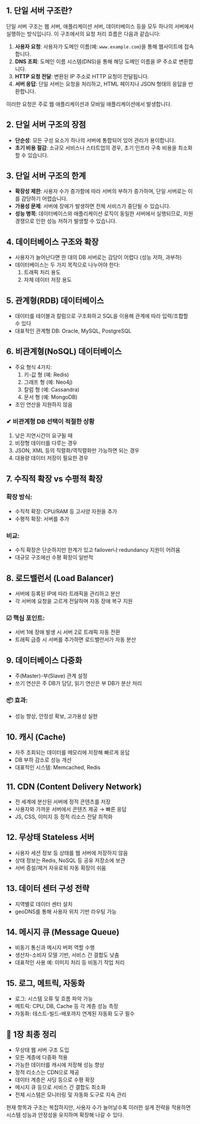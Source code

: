 ## 1. 단일 서버 구조란?

단일 서버 구조는 웹 서버, 애플리케이션 서버, 데이터베이스 등을 모두 하나의 서버에서 실행하는 방식입니다. 이 구조에서의 요청 처리 흐름은 다음과 같습니다:

1. **사용자 요청**: 사용자가 도메인 이름(예: `www.example.com`)을 통해 웹사이트에 접속합니다.
2. **DNS 조회**: 도메인 이름 시스템(DNS)을 통해 해당 도메인 이름을 IP 주소로 변환합니다.
3. **HTTP 요청 전달**: 변환된 IP 주소로 HTTP 요청이 전달됩니다.
4. **서버 응답**: 단일 서버는 요청을 처리하고, HTML 페이지나 JSON 형태의 응답을 반환합니다.

이러한 요청은 주로 웹 애플리케이션과 모바일 애플리케이션에서 발생합니다.



## 2. 단일 서버 구조의 장점

- **단순성**: 모든 구성 요소가 하나의 서버에 통합되어 있어 관리가 용이합니다.
- **초기 비용 절감**: 소규모 서비스나 스타트업의 경우, 초기 인프라 구축 비용을 최소화할 수 있습니다.



## 3. 단일 서버 구조의 한계

- **확장성 제한**: 사용자 수가 증가함에 따라 서버의 부하가 증가하며, 단일 서버로는 이를 감당하기 어렵습니다.
- **가용성 문제**: 서버에 장애가 발생하면 전체 서비스가 중단될 수 있습니다.
- **성능 병목**: 데이터베이스와 애플리케이션 로직이 동일한 서버에서 실행되므로, 자원 경쟁으로 인한 성능 저하가 발생할 수 있습니다.


## 4. 데이터베이스 구조와 확장

- 사용자가 늘어난다면 한 대의 DB 서버로는 감당이 어렵다 (성능 저하, 과부하)
- 데이터베이스는 두 가지 목적으로 나누어야 한다:
    1. 트래픽 처리 용도
    2. 자체 데이터 저장 용도


## 5. 관계형(RDB) 데이터베이스

- 데이터를 테이블과 칼럼으로 구조화하고 SQL을 이용해 관계에 따라 입력/조합할 수 있다
- 대표적인 관계형 DB: Oracle, MySQL, PostgreSQL


## 6. 비관계형(NoSQL) 데이터베이스

- 주요 형식 4가지:
    1. 키-값 형 (예: Redis)
    2. 그래프 형 (예: Neo4j)
    3. 칼럼 형 (예: Cassandra)
    4. 문서 형 (예: MongoDB)
- 조인 연산을 지원하지 않음

### ✔ 비관계형 DB 선택이 적절한 상황

1. 낮은 지연시간이 요구될 때
2. 비정형 데이터를 다루는 경우
3. JSON, XML 등의 직렬화/역직렬화만 가능하면 되는 경우
4. 대용량 데이터 저장이 필요한 경우

## 7. 수직적 확장 vs 수평적 확장

### 확장 방식:

- 수직적 확장: CPU/RAM 등 고사양 자원을 추가
- 수평적 확장: 서버를 추가

### 비교:

- 수직 확장은 단순하지만 한계가 있고 failover나 redundancy 지원이 어려움
- 대규모 구조에선 수평 확장이 일반적


## 8. 로드밸런서 (Load Balancer)

- 서버에 등록된 IP에 따라 트래픽을 관리하고 분산
- 각 서버에 요청을 고르게 전달하며 자동 장애 복구 지원

### ☑ 핵심 포인트:

- 서버 1에 장애 발생 시 서버 2로 트래픽 자동 전환
- 트래픽 급증 시 서버를 추가하면 로드밸런서가 자동 분산


## 9. 데이터베이스 다중화

- 주(Master)-부(Slave) 관계 설정
- 쓰기 연산은 주 DB가 담당, 읽기 연산은 부 DB가 분산 처리

### 📦 효과:

- 성능 향상, 안정성 확보, 고가용성 실현


## 10. 캐시 (Cache)

- 자주 조회되는 데이터를 메모리에 저장해 빠르게 응답
- DB 부하 감소로 성능 개선
- 대표적인 시스템: Memcached, Redis

## 11. CDN (Content Delivery Network)

- 전 세계에 분산된 서버에 정적 콘텐츠를 저장
- 사용자와 가까운 서버에서 콘텐츠 제공 → 빠른 응답
- JS, CSS, 이미지 등 정적 리소스 전달 최적화


## 12. 무상태 Stateless 서버

- 사용자 세션 정보 등 상태를 웹 서버에 저장하지 않음
- 상태 정보는 Redis, NoSQL 등 공유 저장소에 보관
- 서버 증설/제거 자유로워 자동 확장이 쉬움


## 13. 데이터 센터 구성 전략

- 지역별로 데이터 센터 설치
- geoDNS를 통해 사용자 위치 기반 라우팅 가능

## 14. 메시지 큐 (Message Queue)

- 비동기 통신과 메시지 버퍼 역할 수행
- 생산자-소비자 모델 기반, 서비스 간 결합도 낮춤
- 대표적인 사용 예: 이미지 처리 등 비동기 작업 처리

## 15. 로그, 메트릭, 자동화

- 로그: 시스템 오류 및 흐름 파악 가능
- 메트릭: CPU, DB, Cache 등 각 계층 성능 측정
- 자동화: 테스트-빌드-배포까지 연계된 자동화 도구 필수


## 📌 1장 최종 정리

- 무상태 웹 서버 구조 도입
- 모든 계층에 다중화 적용
- 가능한 데이터를 캐시에 저장해 성능 향상
- 정적 리소스는 CDN으로 제공
- 데이터 계층은 샤딩 등으로 수평 확장
- 메시지 큐 등으로 서비스 간 결합도 최소화
- 전체 시스템은 모니터링 및 자동화 도구로 지속 관리


현재 항목과 구조는 복잡하지만, 사용자 수가 늘어날수록 이러한 설계 전략을 적용하면 시스템 성능과 안정성을 유지하며 확장해 나갈 수 있다.